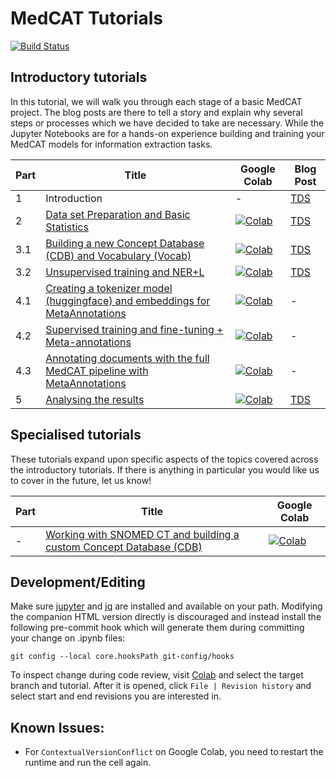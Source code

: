 # MedCAT Tutorials

[![Build Status](https://github.com/CogStack/MedCATtutorials/actions/workflows/main.yml/badge.svg?branch=main)](https://github.com/CogStack/MedCATtutorials/actions/workflows/main.yml?query=branch%3Amain)

## Introductory tutorials

In this tutorial, we will walk you through each stage of a basic MedCAT project. The blog posts are there to tell a story and explain why several steps or processes which we have decided to take are necessary. While the Jupyter Notebooks are for a hands-on experience building and training your MedCAT models for information extraction tasks.

| Part | Title                                                                       | Google Colab                                                                       | Blog Post |
| ---- |-----------------------------------------------------------------------------|------------------------------------------------------------------------------------|-----------|
| 1    | Introduction                                                               | -                                                                                  | [TDS](https://towardsdatascience.com/medcat-introduction-analyzing-electronic-health-records-e1c420afa13a)         |
| 2    | [Data set Preparation and Basic Statistics](https://htmlpreview.github.io/?https://github.com/CogStack/MedCATtutorials/blob/main/notebooks/introductory/Part_2_Dataset_Analysis_and_Preparation.html)                                    | [![Colab](https://colab.research.google.com/assets/colab-badge.svg)](https://colab.research.google.com/github/CogStack/MedCATtutorials/blob/main/notebooks/introductory/Part_2_Dataset_Analysis_and_Preparation.ipynb) | [TDS](https://towardsdatascience.com/medcat-dataset-analysis-and-preparation-be8bc910bd6d)         |
| 3.1  | [Building a new Concept Database (CDB) and Vocabulary (Vocab)](https://htmlpreview.github.io/?https://github.com/CogStack/MedCATtutorials/blob/main/notebooks/introductory/Part_3_1_Building_a_Concept_Database_and_Vocabulary.html)                 | [![Colab](https://colab.research.google.com/assets/colab-badge.svg)](https://colab.research.google.com/github/CogStack/MedCATtutorials/blob/main/notebooks/introductory/Part_3_1_Building_a_Concept_Database_and_Vocabulary.ipynb) | [TDS](https://towardsdatascience.com/medcat-extracting-diseases-from-electronic-health-records-f53c45b3d1c1)         |
| 3.2  | [Unsupervised training and NER+L](https://htmlpreview.github.io/?https://github.com/CogStack/MedCATtutorials/blob/main/notebooks/introductory/Part_3_2_Extracting_Diseases_from_Electronic_Health_Records.html)                                             | [![Colab](https://colab.research.google.com/assets/colab-badge.svg)](https://colab.research.google.com/github/CogStack/MedCATtutorials/blob/main/notebooks/introductory/Part_3_2_Extracting_Diseases_from_Electronic_Health_Records.ipynb) | [TDS](https://towardsdatascience.com/medcat-extracting-diseases-from-electronic-health-records-f53c45b3d1c1)         |
| 4.1  | [Creating a tokenizer model (huggingface) and embeddings for MetaAnnotations](https://htmlpreview.github.io/?https://github.com/CogStack/MedCATtutorials/blob/main/notebooks/introductory/Part_4_1_ByteLevelBPETokenizer_and_Embeddings.html) | [![Colab](https://colab.research.google.com/assets/colab-badge.svg)](https://colab.research.google.com/github/CogStack/MedCATtutorials/blob/main/notebooks/introductory/Part_4_1_ByteLevelBPETokenizer_and_Embeddings.ipynb) | -         |
| 4.2  | [Supervised training and fine-tuning + Meta-annotations](https://htmlpreview.github.io/?https://github.com/CogStack/MedCATtutorials/blob/main/notebooks/introductory/Part_4_2_Supervised_Training_and_Meta_annotations.html)                      | [![Colab](https://colab.research.google.com/assets/colab-badge.svg)](https://colab.research.google.com/github/CogStack/MedCATtutorials/blob/main/notebooks/introductory/Part_4_2_Supervised_Training_and_Meta_annotations.ipynb) | -         |
| 4.3  | [Annotating documents with the full MedCAT pipeline with MetaAnnotations](https://htmlpreview.github.io/?https://github.com/CogStack/MedCATtutorials/blob/main/notebooks/introductory/Part_4_3_Annotating_documents_with_the_full_MedCAT_pipeline_with_MetaAnnotations.html)     | [![Colab](https://colab.research.google.com/assets/colab-badge.svg)](https://colab.research.google.com/github/CogStack/MedCATtutorials/blob/main/notebooks/introductory/Part_4_3_Annotating_documents_with_the_full_MedCAT_pipeline_with_MetaAnnotations.ipynb) | -         |
| 5    | [Analysing the results](https://htmlpreview.github.io/?https://github.com/CogStack/MedCATtutorials/blob/main/notebooks/introductory/Part_5_Prevalence_of_Physical_and_Mental_Diseases.html)                                                       | [![Colab](https://colab.research.google.com/assets/colab-badge.svg)](https://colab.research.google.com/github/CogStack/MedCATtutorials/blob/main/notebooks/introductory/Part_5_Prevalence_of_Physical_and_Mental_Diseases.ipynb) | [TDS](https://towardsdatascience.com/prevalence-of-physical-and-mental-diseases-450c0f4f5851)         |


## Specialised tutorials

These tutorials expand upon specific aspects of the topics covered across the introductory tutorials. If there is anything in particular you would like us to cover in the future, let us know!

| Part | Title                                                             | Google Colab                                                                                 |
| ---- |-------------------------------------------------------------------|----------------------------------------------------------------------------------------------|
| -    |[Working with SNOMED CT and building a custom Concept Database (CDB)](https://htmlpreview.github.io/?https://github.com/CogStack/MedCATtutorials/blob/main/notebooks/specialised/Preprocessing_SNOMED_CT.html)| [![Colab](https://colab.research.google.com/assets/colab-badge.svg)](https://colab.research.google.com/github/CogStack/MedCATtutorials/blob/main/notebooks/specialised/Preprocessing_SNOMED_CT.ipynb)|


## Development/Editing

Make sure [jupyter](https://docs.jupyter.org/en/latest/install.html) and [jq](https://stedolan.github.io/jq/download/) are installed and available on your path. Modifying the companion HTML version directly is discouraged and instead install the following pre-commit hook which will generate them during committing your change on .ipynb files:
```
git config --local core.hooksPath git-config/hooks
```
To inspect change during code review, visit [Colab](https://colab.research.google.com/github/CogStack/MedCATtutorials/blob) and select the target branch and tutorial. After it is opened, click `File | Revision history` and select   start and end revisions you are interested in.

## Known Issues:
* For `ContextualVersionConflict` on Google Colab, you need to restart the runtime and run the cell again. 
